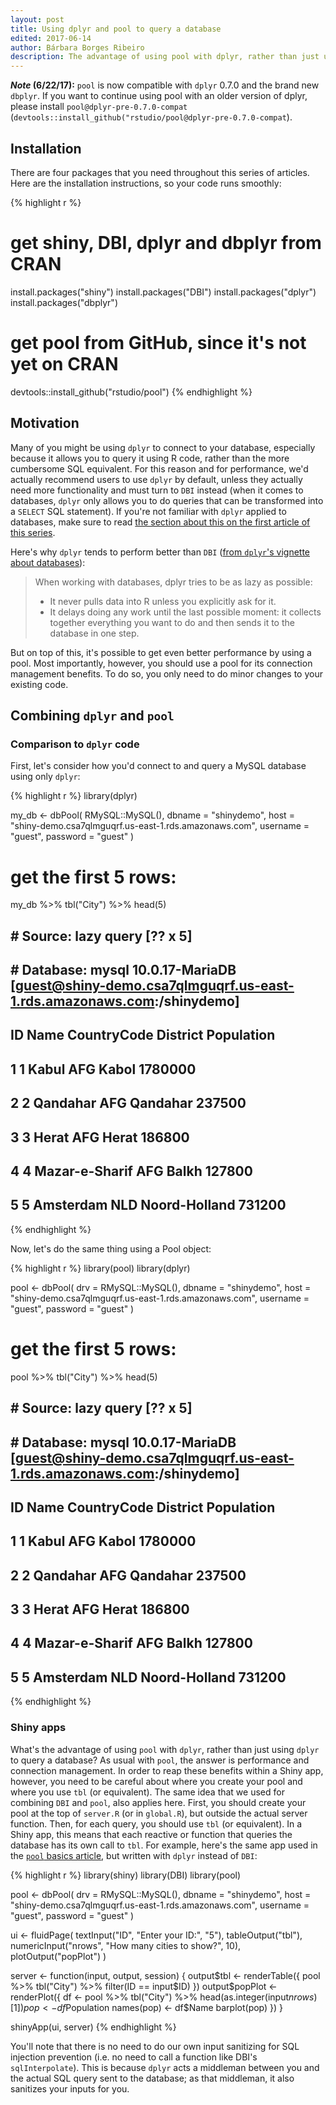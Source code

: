 ```yaml
---
layout: post
title: Using dplyr and pool to query a database
edited: 2017-06-14
author: Bárbara Borges Ribeiro
description: The advantage of using pool with dplyr, rather than just using dplyr to query a database, is performance and connection management. In order to reap these benefits within a Shiny app, however, you need to be careful about where you create your pool and where you use tbl (or equivalent).
---
```


**_Note_ (6/22/17):** `pool` is now compatible with `dplyr` 0.7.0 and the brand new `dbplyr`. If you want to continue using pool with an older version of dplyr, please install `pool@dplyr-pre-0.7.0-compat` (`devtools::install_github("rstudio/pool@dplyr-pre-0.7.0-compat`).

## Installation 
There are four packages that you need throughout this series of articles. Here are the installation instructions, so your code runs smoothly:

{% highlight r %}
# get shiny, DBI, dplyr and dbplyr from CRAN
install.packages("shiny")
install.packages("DBI")
install.packages("dplyr")
install.packages("dbplyr")

# get pool from GitHub, since it's not yet on CRAN
devtools::install_github("rstudio/pool")
{% endhighlight %}

## Motivation

Many of you might be using `dplyr` to connect to your database, especially because it allows you to query it using R code, rather than the more cumbersome SQL equivalent. For this reason and for performance, we'd actually recommend users to use `dplyr` by default, unless they actually need more functionality and must turn to `DBI` instead (when it comes to databases, `dplyr` only allows you to do queries that can be transformed into a `SELECT` SQL statement). If you're not familiar with `dplyr` applied to databases, make sure to read [the section about this on the first article of this series](/articles/overview.html#dplyr-package).

Here's why `dplyr` tends to perform better than `DBI` ([from `dplyr`'s vignette about databases](http://dbplyr.tidyverse.org/articles/dbplyr.html)):

> When working with databases, dplyr tries to be as lazy as possible:
> 
> - It never pulls data into R unless you explicitly ask for it.
> - It delays doing any work until the last possible moment: it collects together everything you want to do and then sends it to the database in one step.

But on top of this, it's possible to get even better performance by using a pool. Most importantly, however, you should use a pool for its connection management benefits. To do so, you only need to do minor changes to your existing code.

## Combining `dplyr` and `pool`

### Comparison to `dplyr` code

First, let's consider how you'd connect to and query a MySQL database using only `dplyr`:

{% highlight r %}
library(dplyr)

my_db <- dbPool(
  RMySQL::MySQL(), 
  dbname = "shinydemo",
  host = "shiny-demo.csa7qlmguqrf.us-east-1.rds.amazonaws.com",
  username = "guest",
  password = "guest"
)

# get the first 5 rows:
my_db %>% tbl("City") %>% head(5)
## # Source:   lazy query [?? x 5]
## # Database: mysql 10.0.17-MariaDB [guest@shiny-demo.csa7qlmguqrf.us-east-1.rds.amazonaws.com:/shinydemo]
##      ID           Name CountryCode      District Population
##   <dbl>          <chr>       <chr>         <chr>      <dbl>
## 1     1          Kabul         AFG         Kabol    1780000
## 2     2       Qandahar         AFG      Qandahar     237500
## 3     3          Herat         AFG         Herat     186800
## 4     4 Mazar-e-Sharif         AFG         Balkh     127800
## 5     5      Amsterdam         NLD Noord-Holland     731200
{% endhighlight %}

Now, let's do the same thing using a Pool object:

{% highlight r %}
library(pool)
library(dplyr)

pool <- dbPool(
  drv = RMySQL::MySQL(),
  dbname = "shinydemo",
  host = "shiny-demo.csa7qlmguqrf.us-east-1.rds.amazonaws.com",
  username = "guest",
  password = "guest"
)

# get the first 5 rows:
pool %>% tbl("City") %>% head(5)
## # Source:   lazy query [?? x 5]
## # Database: mysql 10.0.17-MariaDB [guest@shiny-demo.csa7qlmguqrf.us-east-1.rds.amazonaws.com:/shinydemo]
##      ID           Name CountryCode      District Population
##   <dbl>          <chr>       <chr>         <chr>      <dbl>
## 1     1          Kabul         AFG         Kabol    1780000
## 2     2       Qandahar         AFG      Qandahar     237500
## 3     3          Herat         AFG         Herat     186800
## 4     4 Mazar-e-Sharif         AFG         Balkh     127800
## 5     5      Amsterdam         NLD Noord-Holland     731200
{% endhighlight %}

### Shiny apps

What's the advantage of using `pool` with `dplyr`, rather than just using `dplyr` to query a database? As usual with `pool`, the answer is performance and connection management. In order to reap these benefits within a Shiny app, however, you need to be careful about where you create your pool and where you use `tbl` (or equivalent). The same idea that we used for combining `DBI` and `pool`, also applies here. First, you should create your pool at the top of `server.R` (or in `global.R`), but outside the actual server function. Then, for each query, you should use `tbl` (or equivalent). In a Shiny app, this means that each reactive or function that queries the database has its own call to `tbl`. For example, here's the same app used in the [`pool` basics article](/articles/pool-basics.html), but written with `dplyr` instead of `DBI`:

{% highlight r %}
library(shiny)
library(DBI)
library(pool)

pool <- dbPool(
  drv = RMySQL::MySQL(),
  dbname = "shinydemo",
  host = "shiny-demo.csa7qlmguqrf.us-east-1.rds.amazonaws.com",
  username = "guest",
  password = "guest"
)

ui <- fluidPage(
  textInput("ID", "Enter your ID:", "5"),
  tableOutput("tbl"),
  numericInput("nrows", "How many cities to show?", 10),
  plotOutput("popPlot")
)

server <- function(input, output, session) {
  output$tbl <- renderTable({
    pool %>% tbl("City") %>%
      filter(ID == input$ID)
  })
  output$popPlot <- renderPlot({
    df <- pool %>% tbl("City") %>%
      head(as.integer(input$nrows)[1]) %>% collect()
    pop <- df$Population
    names(pop) <- df$Name
    barplot(pop)
  })
}

shinyApp(ui, server)
{% endhighlight %}

You'll note that there is no need to do our own input sanitizing for SQL injection prevention (i.e. no need to call a function like DBI's `sqlInterpolate`). This is because `dplyr` acts a middleman between you and the actual SQL query sent to the database; as that middleman, it also sanitizes your inputs for you.
